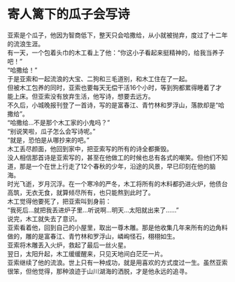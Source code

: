 # 寄人篱下的瓜子会写诗  
  
亚索是个瓜子，他因为智商低下，整天只会哈撒给，从小就被抛弃，度过了十二年的流浪生涯。  
有一天，一个包着头巾的木工看上了他：“你这小子看起来挺精神的，给我当养子吧！”  
“哈撒给！”  
于是亚索和一起流浪的大宝、二狗和三毛道别，和木工住在了一起。  
但被木工包养的同时，亚索也要每天无偿干活16个小时，等到狗都累得睡着了才能上床。但亚索没有放弃生活，他写诗，想要去远方。  
不久后，小城晚报刊登了一首诗，写的是富春江、青竹林和罗浮山，落款却是“哈撒给”。  
“哈撒给…不是那个木工家的小鬼吗？”  
“别说笑啦，瓜子怎么会写诗呢。”  
“就是，恐怕是从哪抄来的吧。”  
木工丢尽颜面，他回到家中，把亚索写的所有的诗全都撕毁。  
没人相信那首诗是亚索写的，甚至在他做工的时候也总有各式的嘲笑。但他们不知道，那是一个在世上行走了12个春秋的少年，沿途的风景，早已印刻在他的脑海。  
时光飞逝，岁月沉浮。在一个寒冷的严冬，木工将所有的木料都扔进火炉，他债台高筑，无衣无食，就算倾尽所有，也只能熬到此时了。  
木工觉得他要死了，把亚索叫到身前：  
“我死后…就把我丢进炉子里…听说啊…明天…太阳就出来了……”  
说完，木工就失去了意识。  
亚索看着他，回到自己的小屋里，取出一尊木雕。那是他收集几年来所有的边角料做的，雕的是富春江、青竹林和罗浮山，嶙峋怪石，栩栩如生。  
亚索将木雕丢入火炉，救起了最后一丝火星。  
翌日，太阳升起，木工缓缓醒来，只见天地间白茫茫一片。  
亚索继续了他的流浪。世上只有一种成功，就是用喜欢的方式度过一生。虽然亚索很笨，但他觉得，那种浪迹于山川湖海的洒脱，才是他永远的追寻。  

